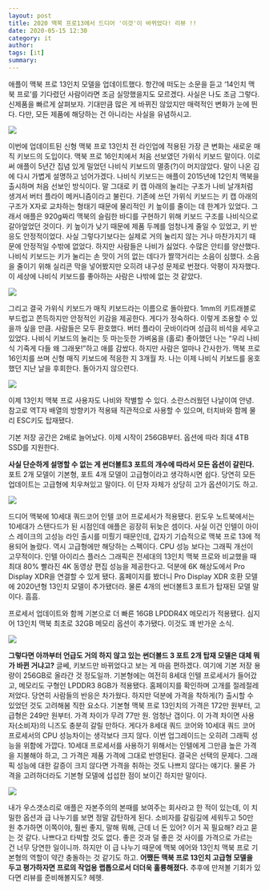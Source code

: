 ```yaml
---
layout: post
title: 2020 맥북 프로13에서 드디어 '이것'이 바뀌었다! 리뷰 !!
date: 2020-05-15 12:30
category: it
author: 
tags: [it]
summary: 
---
```



애플이 맥북 프로 13인치 모델을 업데이트했다. 항간에 떠도는 소문을 듣고 ‘14인치 맥북 프로’를 기다렸던 사람이라면 조금 실망했을지도 모르겠다. 사실은 나도 조금 그렇다. 신제품을 빠르게 살펴보자. 기대만큼 많은 게 바뀌진 않았지만 매력적인 변화가 눈에 띈다. 다만, 모든 제품에 해당하는 건 아니라는 사실을 유념하시고.

![](https://img1.daumcdn.net/thumb/R720x0/?fname=https%3A%2F%2Ft1.daumcdn.net%2Fliveboard%2Fthe-edit%2Fdb021c2d7b5646608ccbe987cb8d8f47.JPG)

이번에 업데이트된 신형 맥북 프로 13인치 전 라인업에 적용된 가장 큰 변화는 새로운 매직 키보드의 도입이다. 맥북 프로 16인치에서 처음 선보였던 가위식 키보드 말이다. 이로써 애플이 5년간 집념 있게 밀었던 나비식 키보드의 멸종(?)이 머지않았다. 말이 나온 김에 다시 가볍게 설명하고 넘어가겠다. 나비식 키보드는 애플이 2015년에 12인치 맥북을 출시하며 처음 선보인 방식이다. 말 그대로 키 캡 아래의 눌리는 구조가 나비 날개처럼 생겨서 버터 플라이 메커니즘이라고 불린다. 기존에 쓰던 가위식 키보드는 키 캡 아래의 구조가 X자로 교차하는 형태기 때문에 물리적인 키 높이를 줄이는 데 한계가 있었다. 그래서 애플은 920g짜리 맥북의 슬림한 바디를 구현하기 위해 키보드 구조를 나비식으로 갈아엎었던 것이다. 키 높이가 낮기 때문에 제품 두께를 엄청나게 줄일 수 있었고, 키 반응도 안정적이었다. 사실 그렇다기보다는 실제로 거의 눌리지 않는 거나 마찬가지기 때문에 안정적일 수밖에 없었다. 하지만 사람들은 나비가 싫었다. 수많은 안티를 양산했다. 나비식 키보드는 키가 눌리는 손 맛이 거의 없는 데다가 짤깍거리는 소음이 심했다. 소음을 줄이기 위해 실리콘 막을 넣어봤지만 오히려 내구성 문제로 번졌다. 악평이 자자했다. 이 세상에 나비식 키보드를 좋아하는 사람은 나밖에 없는 것 같았다.

![](https://img1.daumcdn.net/thumb/R720x0/?fname=https%3A%2F%2Ft1.daumcdn.net%2Fliveboard%2Fthe-edit%2Fed8cdb0fe5e545f4be3f799611018b41.JPG)

그리고 결국 가위식 키보드가 매직 키보드라는 이름으로 돌아왔다. 1mm의 키트래블로 부드럽고 쫀득하지만 안정적인 키감을 제공한다. 게다가 정숙하다. 이렇게 조용할 수 있을까 싶을 만큼. 사람들은 모두 환호했다. 버터 플라이 굿바이라며 성급히 비석을 세우고 있었다. 나비식 키보드의 눌리는 듯 마는듯한 가벼움을 (홀로) 좋아했던 나는 “우리 나비식 기죽게 다들 왜 그래욧!”하고 애를 감쌌다. 하지만 사람은 얼마나 간사한가. 맥북 프로 16인치를 쓰며 신형 매직 키보드에 적응한 지 3개월 차. 나는 이제 나비식 키보드를 옹호했던 지난 날을 후회한다. 돌아가지 않으련다.

![](https://img1.daumcdn.net/thumb/R720x0/?fname=https%3A%2F%2Ft1.daumcdn.net%2Fliveboard%2Fthe-edit%2F7bfa6fd36b3044a9a179576596e65a4f.JPG)

이제 13인치 맥북 프로 사용자도 나비와 작별할 수 있다. 소란스러웠던 나날이여 안녕. 참고로 역T자 배열의 방향키가 적용돼 직관적으로 사용할 수 있으며, 터치바와 함께 물리 ESC키도 탑재됐다.

  

기본 저장 공간은 2배로 늘어났다. 이제 시작이 256GB부터. 옵션에 따라 최대 4TB SSD를 지원한다.

  

**사실 단순하게 설명할 수 없는 게 썬더볼트3 포트의 개수에 따라서 모든 옵션이 갈린다.**  포트 2개 모델이 기본형, 포트 4개 모델이 고급형이라고 생각하시면 쉽다. 당연히 모든 업데이트는 고급형에 치우쳐있고 말이다. 이 단자 자체가 상당히 고가 옵션이기도 하고.

![](https://img1.daumcdn.net/thumb/R720x0/?fname=https%3A%2F%2Ft1.daumcdn.net%2Fliveboard%2Fthe-edit%2F4dd0fefcf20043a48614357b0a5f6c37.JPG)

드디어 맥북에 10세대 쿼드코어 인텔 코어 프로세서가 적용됐다. 윈도우 노트북에서는 10세대가 스탠다드가 된 시점인데 애플은 굉장히 뒤늦은 셈이다. 사실 이건 인텔이 아이스 레이크의 고성능 라인 출시를 미뤘기 때문인데, 갑자기 기습적으로 맥북 프로 13에 적용되어 놀랐다. 역시 고급형에만 해당하는 스펙이다. CPU 성능 보다는 그래픽 개선이 고무적이다. 인텔 아이리스 플러스 그래픽은 전세대의 13인치 맥북 프로와 비교했을 때 최대 80% 빨라진 4K 동영상 편집 성능을 제공한다고. 덕분에 6K 해상도에서 Pro Display XDR을 연결할 수 있게 됐다. 홈페이지를 봤더니 Pro Display XDR 호환 모델에 2020년형 13인치 모델이 추가됐더라. 물론 4개의 썬더볼트3 포트가 탑재된 모델 말이다. 흠흠.

  

프로세서 업데이트와 함께 기본으로 더 빠른 16GB LPDDR4X 메모리가 적용됐다. 심지어 13인치 맥북 최초로 32GB 메모리 옵션이 추가됐다. 이것도 꽤 반가운 소식.

![](https://img1.daumcdn.net/thumb/R720x0/?fname=https%3A%2F%2Ft1.daumcdn.net%2Fliveboard%2Fthe-edit%2F9e6c8bab4cb34b22bafdfe9f5eec461b.JPG)

**그렇다면 아까부터 언급도 거의 하지 않고 있는 썬더볼드 3 포트 2개 탑재 모델은 대체 뭐가 바뀐 거냐고?**  글쎄, 키보드만 바뀌었다고 보는 게 마음 편하겠다. 여기에 기본 저장 용량이 256GB로 올라간 것 정도일까. 기본형에는 여전히 8세대 인텔 프로세서가 들어갔고, 메모리도 구형인 LPDDR3 8GB가 적용됐다. 홈페이지를 확인하며 고개를 절레절레 저었다. 당연히 사람들의 반응은 차가웠다. 하지만 덕분에 가격을 착하게(?) 출시할 수 있었던 것도 고려해봄 직한 요소다. 기본형 맥북 프로 13인치의 가격은 172만 원부터, 고급형은 249만 원부터. 가격 차이가 무려 77만 원. 엄청난 갭이다. 이 가격 차이면 사용자(소비자)의 니즈도 충분히 갈릴 만하다. 게다가 8세대 쿼드 코어와 10세대 쿼드 코어 프로세서의 CPU 성능차이는 생각보다 크지 않다. 이번 업그레이드는 오히려 그래픽 성능을 위함에 가깝다. 10세대 프로세서를 사용하기 위해서는 인텔에게 그만큼 높은 가격을 지불해야 하고, 그 가격은 제품 가격에 그대로 반영된다. 결국은 선택의 문제다. 그래픽 성능에 대한 갈증이 크지 않다면 가격을 취하는 것도 나쁘지 않다는 얘기다. 물론 가격을 고려하더라도 기본형 모델에 섭섭한 점이 보이긴 하지만 말이다.

![](https://img1.daumcdn.net/thumb/R720x0/?fname=https%3A%2F%2Ft1.daumcdn.net%2Fliveboard%2Fthe-edit%2F546416cb8df44e0d856f50a5115bd2de.JPG)

내가 우스갯소리로 애플은 자본주의의 본때를 보여주는 회사라고 한 적이 있는데, 이 치밀한 옵션과 급 나누기를 보면 정말 감탄하게 된다. 소비자를 갈림길에 세워두고 50만 원 추가하면 이쪽이야, 훨씬 좋지, 말해 뭐해, 근데 너 돈 있어? 이거 꼭 필요해? 라고 묻는 것 같다. 나쁘다고 타박할 것도 없다. 좋은 것과 덜 좋은 것 사이를 가격으로 가르는 건 너무 당연한 일이니까. 하지만 이 급 나누기 때문에 맥북 에어와 13인치 맥북 프로 기본형의 역할이 약간 충돌하는 것 같기도 하고.  **어쨌든 맥북 프로 13인치 고급형 모델을 두고 평가하자면 프로의 작업용 랩톱으로서 더더욱 훌륭해졌다.** 추후에 만져볼 기회가 있다면 리뷰를 준비해볼지도? 헤헷.